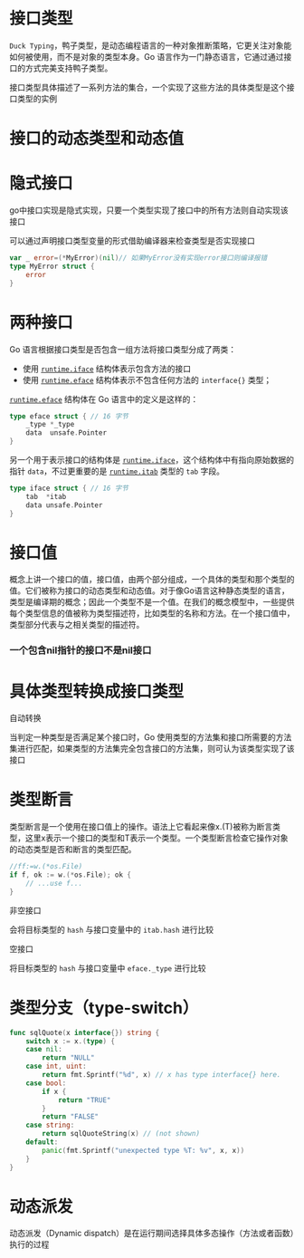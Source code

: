

# 接口类型

`Duck Typing`，鸭子类型，是动态编程语言的一种对象推断策略，它更关注对象能如何被使用，而不是对象的类型本身。Go 语言作为一门静态语言，它通过通过接口的方式完美支持鸭子类型。

接口类型具体描述了一系列方法的集合，一个实现了这些方法的具体类型是这个接口类型的实例



# 接口的动态类型和动态值





# 隐式接口

go中接口实现是隐式实现，只要一个类型实现了接口中的所有方法则自动实现该接口

可以通过声明接口类型变量的形式借助编译器来检查类型是否实现接口

```go
var _ error=(*MyError)(nil)// 如果MyError没有实现error接口则编译报错
type MyError struct {
	error
}
```





# 两种接口



Go 语言根据接口类型是否包含一组方法将接口类型分成了两类：

- 使用 [`runtime.iface`](https://draveness.me/golang/tree/runtime.iface) 结构体表示包含方法的接口
- 使用 [`runtime.eface`](https://draveness.me/golang/tree/runtime.eface) 结构体表示不包含任何方法的 `interface{}` 类型；

[`runtime.eface`](https://draveness.me/golang/tree/runtime.eface) 结构体在 Go 语言中的定义是这样的：

```go
type eface struct { // 16 字节
	_type *_type
	data  unsafe.Pointer
}
```

另一个用于表示接口的结构体是 [`runtime.iface`](https://draveness.me/golang/tree/runtime.iface)，这个结构体中有指向原始数据的指针 `data`，不过更重要的是 [`runtime.itab`](https://draveness.me/golang/tree/runtime.itab) 类型的 `tab` 字段。

```go
type iface struct { // 16 字节
	tab  *itab
	data unsafe.Pointer
}
```





# 接口值

概念上讲一个接口的值，接口值，由两个部分组成，一个具体的类型和那个类型的值。它们被称为接口的动态类型和动态值。对于像Go语言这种静态类型的语言，类型是编译期的概念；因此一个类型不是一个值。在我们的概念模型中，一些提供每个类型信息的值被称为类型描述符，比如类型的名称和方法。在一个接口值中，类型部分代表与之相关类型的描述符。

### 一个包含nil指针的接口不是nil接口





# 具体类型转换成接口类型

自动转换

当判定一种类型是否满足某个接口时，Go 使用类型的方法集和接口所需要的方法集进行匹配，如果类型的方法集完全包含接口的方法集，则可认为该类型实现了该接口



# 类型断言

类型断言是一个使用在接口值上的操作。语法上它看起来像x.(T)被称为断言类型，这里x表示一个接口的类型和T表示一个类型。一个类型断言检查它操作对象的动态类型是否和断言的类型匹配。

```go
//ff:=w.(*os.File)
if f, ok := w.(*os.File); ok {
    // ...use f...
}
```

非空接口

会将目标类型的 `hash` 与接口变量中的 `itab.hash` 进行比较

空接口

将目标类型的 `hash` 与接口变量中 `eface._type` 进行比较



# 类型分支（type-switch）

```go
func sqlQuote(x interface{}) string {
    switch x := x.(type) {
    case nil:
        return "NULL"
    case int, uint:
        return fmt.Sprintf("%d", x) // x has type interface{} here.
    case bool:
        if x {
            return "TRUE"
        }
        return "FALSE"
    case string:
        return sqlQuoteString(x) // (not shown)
    default:
        panic(fmt.Sprintf("unexpected type %T: %v", x, x))
    }
}
```





# 动态派发

动态派发（Dynamic dispatch）是在运行期间选择具体多态操作（方法或者函数）执行的过程


